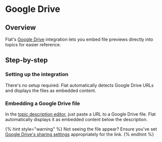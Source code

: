 # Google Drive

## Overview

Flat's [Google Drive](https://www.google.com/drive/) integration lets you embed file previews directly into topics for easier reference.

## Step-by-step

### Setting up the integration

There's no setup required. Flat automatically detects Google Drive URLs and displays the files as embedded content.

### Embedding a Google Drive file

In the [topic description editor](../topics/topic-descriptions.md), just paste a URL to a Google Drive file. Flat automatically displays it as embedded content below the description.

{% hint style="warning" %}
Not seeing the file appear? Ensure you've set [Google Drive's sharing settings](https://support.google.com/drive/answer/2494822) appropriately for the link.
{% endhint %}
